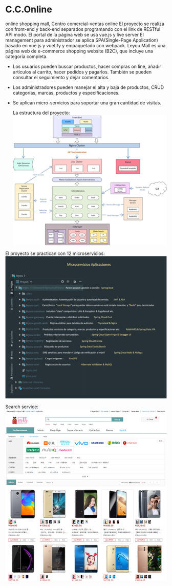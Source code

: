 # C.C.Online
online shopping mall, Centro comercial-ventas online
El proyecto se realiza con front-end y back-end separados programando con el link de RESTful API modo.
El portal de la página web se usa vue.js y live server 
El management para administrador se aplica SPA(Single-Page Application) basado en vue.js y vuetify y empaquetado con webpack.
Leyou Mall es una página web de e-commerce shopping website (B2C), que incluye una categoría completa.
- Los usuarios pueden buscar productos, hacer compras on line, añadir artículos al carrito, hacer pedidos y pagarlos. También se pueden consultar el seguimiento y dejar comentarios.
- Los administradores pueden manejar el alta y baja de productos, CRUD categorías, marcas, productos y especificaciones.
- Se aplican micro-servicios para soportar una gran cantidad de visitas.
  
  La estructura del proyecto:
![The project structure is:](https://github.com/Nereitay/C.C.Online/blob/master/image/Project%20Structure.jpg)

El proyecto se practican con 12 microservicios:
![microservicios:](https://github.com/Nereitay/C.C.Online/blob/master/image/microservicios.png)

Search service:
![search:](https://github.com/Nereitay/C.C.Online/blob/master/image/search.png)




